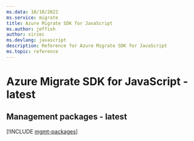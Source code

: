 ```yaml
---
ms.data: 10/10/2022
ms.service: migrate
title: Azure Migrate SDK for JavaScript
ms.author: jeffish
author: xirzec
ms.devlang: javascript
description: Reference for Azure Migrate SDK for JavaScript
ms.topic: reference
---
```

# Azure Migrate SDK for JavaScript - latest

## Management packages - latest
[!INCLUDE [mgmt-packages](migrate-mgmt-index.md)]